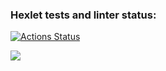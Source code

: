 ### Hexlet tests and linter status:
[![Actions Status](https://github.com/Lirikman/python-project-49/actions/workflows/hexlet-check.yml/badge.svg)](https://github.com/Lirikman/python-project-49/actions)

<a href="https://codeclimate.com/github/Lirikman/python-project-49/maintainability"><img src="https://api.codeclimate.com/v1/badges/c73bc01bc7456a3e63f7/maintainability" /></a>
